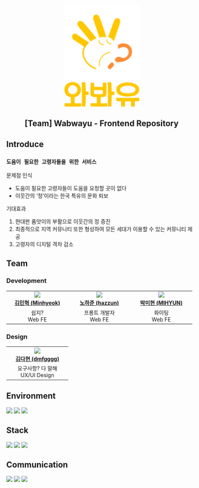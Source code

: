 <div align="center">
  <br>
    <img src="./src/assets/logo.png" alt="와봐유 logo" width="200">
  <br>
    <img src="./src/assets/title.png" alt="와봐유 title" width="200">
  <br>
   <h2>[Team] Wabwayu - Frontend Repository</h2>
</div>

## Introduce
### `도움이 필요한 고령자들을 위한 서비스` <br>
문제점 인식
- 도움이 필요한 고령자들이 도움을 요청할 곳이 없다
- 이웃간의 ‘정’이라는 한국 특유의 문화 퇴보

기대효과
1. 현대판 품앗이의 부활으로 이웃간의 정 증진
2. 최종적으로 지역 커뮤니티 또한 형성하여 모든 세대가 이용할 수 있는 커뮤니티 제공
3. 고령자의 디지털 격차 감소

## Team

### Development

<table>
    <tr align="center">
        <td style="min-width: 150px;">
            <a href="https://github.com/jaqwe2301">
              <img src="https://avatars.githubusercontent.com/u/42240254?v=4" width="120">
              <br />
              <b>김민혁 (Minhyeok)</b>
            </a>
        </td>
        <td style="min-width: 150px;">
            <a href="https://github.com/hazzun">
              <img src=https://avatars.githubusercontent.com/u/87131215?v=4" width="120">
              <br />
              <b>노하준 (hazzun)</b>
            </a>
        </td>
        <td style="min-width: 150px;">
            <a href="https://github.com/parkmihyunn">
              <img src="https://avatars.githubusercontent.com/u/56717514?v=4" width="120">
              <br />
              <b>박미현 (MIHYUN)</b>
            </a> 
        </td>
    </tr>
    <tr align="center">
        <td>
            쉽지? <br/>
            Web FE
        </td>
        <td>
            프롱트 개발자 <br />
            Web FE
        </td>
        <td>
            화이팅 <br />
            Web FE
        </td>
    </tr>
</table>

### Design

<table>
    <tr align="center">
        <td style="min-width: 150px;">
            <a href="https://github.com/dmfgggg">
              <img src="https://avatars.githubusercontent.com/u/120562937?v=4" width="120">
              <br />
              <b>김다현 (dmfgggg)</b>
            </a>
        </td>
    </tr>
    <tr align="center">
        <td>
            요구사항? 다 말해 <br />
            UX/UI Design
        </td>
    </tr>
</table>

<h2>Environment</h2>
<p>
  <img src="https://img.shields.io/badge/github-181717?style=for-the-badge&logo=github&logoColor=white">
  <img src="https://img.shields.io/badge/git-F05032?style=for-the-badge&logo=git&logoColor=white">
  <img src="https://img.shields.io/badge/vscode-007ACC?style=for-the-badge&logo=Visual Studio Code&logoColor=white">
</p>

<h2>Stack</h2>
<p>
  <img src="https://img.shields.io/badge/react-61DAFB?style=for-the-badge&logo=React&logoColor=white">
  <img src="https://img.shields.io/badge/javascript-F7DF1E?style=for-the-badge&logo=javascript&logoColor=black">
  <img src="https://img.shields.io/badge/tailwind-06B6D4?style=for-the-badge&logo=tailwindcss&logoColor=white">
</p>

<h2>Communication</h2>
<p>
  <img src="https://img.shields.io/badge/figma-F24E1E?style=for-the-badge&logo=figma&logoColor=white">
  <img src="https://img.shields.io/badge/notion-000000?style=for-the-badge&logo=notion&logoColor=blue">
  <img src="https://img.shields.io/badge/kakaotalk-FFCD00?style=for-the-badge&logo=kakaotalk&logoColor=black">
</p>
